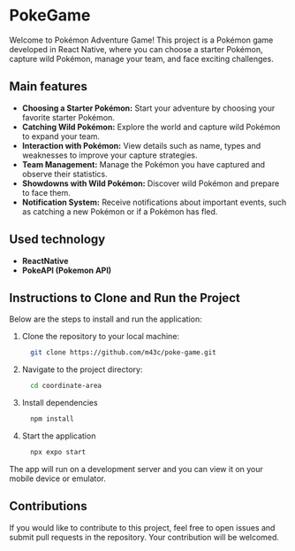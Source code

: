 # PokeGame

Welcome to Pokémon Adventure Game! This project is a Pokémon game developed in React Native, where you can choose a starter Pokémon, capture wild Pokémon, manage your team, and face exciting challenges.

## Main features

- **Choosing a Starter Pokémon:** Start your adventure by choosing your favorite starter Pokémon.
- **Catching Wild Pokémon:** Explore the world and capture wild Pokémon to expand your team.
- **Interaction with Pokémon:** View details such as name, types and weaknesses to improve your capture strategies.
- **Team Management:** Manage the Pokémon you have captured and observe their statistics.
- **Showdowns with Wild Pokémon:** Discover wild Pokémon and prepare to face them.
- **Notification System:** Receive notifications about important events, such as catching a new Pokémon or if a Pokémon has fled.

## Used technology

- **ReactNative**
- **PokeAPI (Pokemon API)**

## Instructions to Clone and Run the Project

Below are the steps to install and run the application:

1. Clone the repository to your local machine:
    ```bash
      git clone https://github.com/m43c/poke-game.git
    ```

2. Navigate to the project directory:
    ```bash
      cd coordinate-area
    ```
3. Install dependencies
    ```bash
      npm install
    ```
4. Start the application
    ```bash
      npx expo start
    ```
The app will run on a development server and you can view it on your mobile device or emulator.

## Contributions

If you would like to contribute to this project, feel free to open issues and submit pull requests in the repository. Your contribution will be welcomed.
